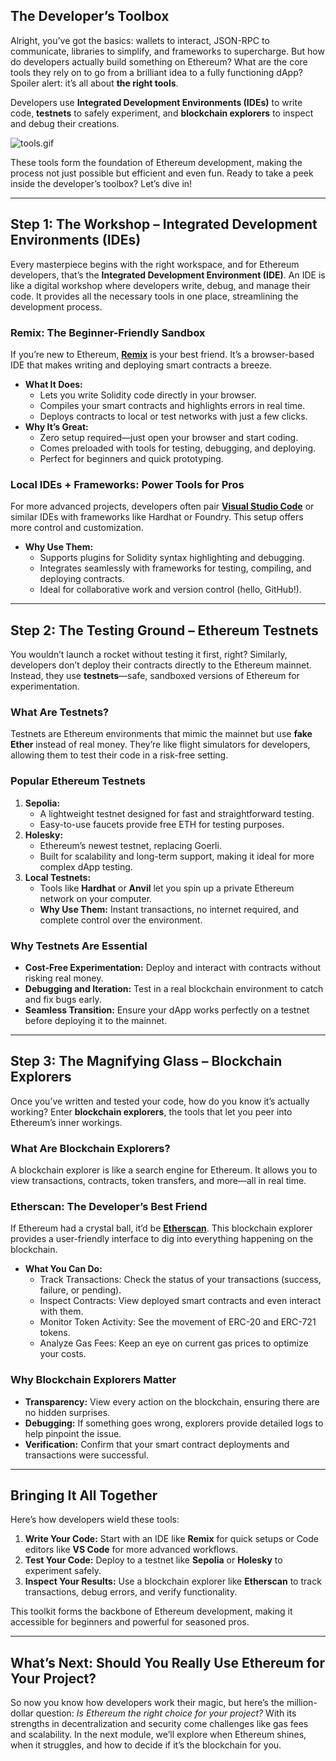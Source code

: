 ## The Developer’s Toolbox

Alright, you’ve got the basics: wallets to interact, JSON-RPC to communicate, libraries to simplify, and frameworks to supercharge. But how do developers actually build something on Ethereum? What are the core tools they rely on to go from a brilliant idea to a fully functioning dApp? Spoiler alert: it’s all about **the right tools**.

Developers use **Integrated Development Environments (IDEs)** to write code, **testnets** to safely experiment, and **blockchain explorers** to inspect and debug their creations. 

![tools.gif](https://prod-files-secure.s3.us-west-2.amazonaws.com/242e655f-b43c-479d-b617-372c15b0a064/2bba6970-f2a7-4f50-8f61-31dcabefab01/tools.gif)

These tools form the foundation of Ethereum development, making the process not just possible but efficient and even fun. Ready to take a peek inside the developer’s toolbox? Let’s dive in!

---

## **Step 1: The Workshop – Integrated Development Environments (IDEs)**

Every masterpiece begins with the right workspace, and for Ethereum developers, that’s the **Integrated Development Environment (IDE)**. An IDE is like a digital workshop where developers write, debug, and manage their code. It provides all the necessary tools in one place, streamlining the development process.

### **Remix: The Beginner-Friendly Sandbox**

If you’re new to Ethereum, [**Remix**](https://remix.ethereum.org/) is your best friend. It’s a browser-based IDE that makes writing and deploying smart contracts a breeze.

- **What It Does:**
    - Lets you write Solidity code directly in your browser.
    - Compiles your smart contracts and highlights errors in real time.
    - Deploys contracts to local or test networks with just a few clicks.
- **Why It’s Great:**
    - Zero setup required—just open your browser and start coding.
    - Comes preloaded with tools for testing, debugging, and deploying.
    - Perfect for beginners and quick prototyping.

### **Local IDEs + Frameworks: Power Tools for Pros**

For more advanced projects, developers often pair [**Visual Studio Code**](https://code.visualstudio.com/) or similar IDEs with frameworks like Hardhat or Foundry. This setup offers more control and customization.

- **Why Use Them:**
    - Supports plugins for Solidity syntax highlighting and debugging.
    - Integrates seamlessly with frameworks for testing, compiling, and deploying contracts.
    - Ideal for collaborative work and version control (hello, GitHub!).

---

## **Step 2: The Testing Ground – Ethereum Testnets**

You wouldn’t launch a rocket without testing it first, right? Similarly, developers don’t deploy their contracts directly to the Ethereum mainnet. Instead, they use **testnets**—safe, sandboxed versions of Ethereum for experimentation.

### **What Are Testnets?**

Testnets are Ethereum environments that mimic the mainnet but use **fake Ether** instead of real money. They’re like flight simulators for developers, allowing them to test their code in a risk-free setting.

### **Popular Ethereum Testnets**

1. **Sepolia:**
    - A lightweight testnet designed for fast and straightforward testing.
    - Easy-to-use faucets provide free ETH for testing purposes.
2. **Holesky:**
    - Ethereum’s newest testnet, replacing Goerli.
    - Built for scalability and long-term support, making it ideal for more complex dApp testing.
3. **Local Testnets:**
    - Tools like **Hardhat** or **Anvil** let you spin up a private Ethereum network on your computer.
    - **Why Use Them:** Instant transactions, no internet required, and complete control over the environment.

### **Why Testnets Are Essential**

- **Cost-Free Experimentation:** Deploy and interact with contracts without risking real money.
- **Debugging and Iteration:** Test in a real blockchain environment to catch and fix bugs early.
- **Seamless Transition:** Ensure your dApp works perfectly on a testnet before deploying it to the mainnet.

---

## **Step 3: The Magnifying Glass – Blockchain Explorers**

Once you’ve written and tested your code, how do you know it’s actually working? Enter **blockchain explorers**, the tools that let you peer into Ethereum’s inner workings.

### **What Are Blockchain Explorers?**

A blockchain explorer is like a search engine for Ethereum. It allows you to view transactions, contracts, token transfers, and more—all in real time.

### **Etherscan: The Developer’s Best Friend**

If Ethereum had a crystal ball, it’d be [**Etherscan**](https://etherscan.io/). This blockchain explorer provides a user-friendly interface to dig into everything happening on the blockchain.

- **What You Can Do:**
    - Track Transactions: Check the status of your transactions (success, failure, or pending).
    - Inspect Contracts: View deployed smart contracts and even interact with them.
    - Monitor Token Activity: See the movement of ERC-20 and ERC-721 tokens.
    - Analyze Gas Fees: Keep an eye on current gas prices to optimize your costs.

### **Why Blockchain Explorers Matter**

- **Transparency:** View every action on the blockchain, ensuring there are no hidden surprises.
- **Debugging:** If something goes wrong, explorers provide detailed logs to help pinpoint the issue.
- **Verification:** Confirm that your smart contract deployments and transactions were successful.

---

## **Bringing It All Together**

Here’s how developers wield these tools:

1. **Write Your Code:** Start with an IDE like **Remix** for quick setups or Code editors like  **VS Code** for more advanced workflows.
2. **Test Your Code:** Deploy to a testnet like **Sepolia** or **Holesky** to experiment safely.
3. **Inspect Your Results:** Use a blockchain explorer like **Etherscan** to track transactions, debug errors, and verify functionality.

This toolkit forms the backbone of Ethereum development, making it accessible for beginners and powerful for seasoned pros.

---

## **What’s Next: Should You Really Use Ethereum for Your Project?**

So now you know how developers work their magic, but here’s the million-dollar question: *Is Ethereum the right choice for your project?* With its strengths in decentralization and security come challenges like gas fees and scalability. In the next module, we’ll explore when Ethereum shines, when it struggles, and how to decide if it’s the blockchain for you.